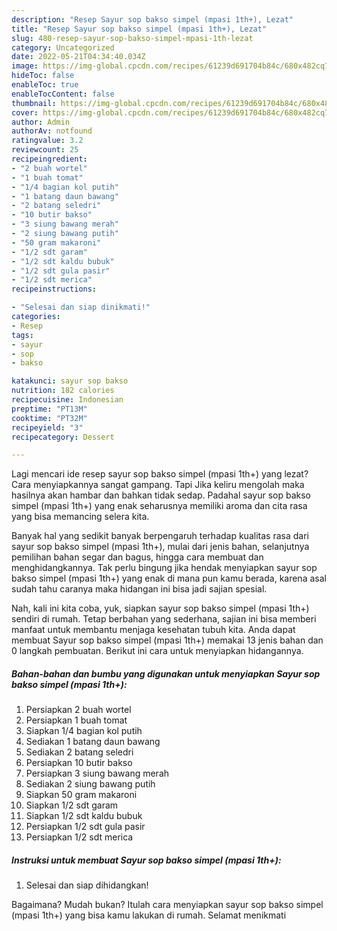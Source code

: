 ```yaml
---
description: "Resep Sayur sop bakso simpel (mpasi 1th+), Lezat"
title: "Resep Sayur sop bakso simpel (mpasi 1th+), Lezat"
slug: 480-resep-sayur-sop-bakso-simpel-mpasi-1th-lezat
category: Uncategorized
date: 2022-05-21T04:34:40.034Z
image: https://img-global.cpcdn.com/recipes/61239d691704b84c/680x482cq70/sayur-sop-bakso-simpel-mpasi-1th-foto-resep-utama.jpg
hideToc: false
enableToc: true
enableTocContent: false
thumbnail: https://img-global.cpcdn.com/recipes/61239d691704b84c/680x482cq70/sayur-sop-bakso-simpel-mpasi-1th-foto-resep-utama.jpg
cover: https://img-global.cpcdn.com/recipes/61239d691704b84c/680x482cq70/sayur-sop-bakso-simpel-mpasi-1th-foto-resep-utama.jpg
author: Admin
authorAv: notfound
ratingvalue: 3.2
reviewcount: 25
recipeingredient:
- "2 buah wortel"
- "1 buah tomat"
- "1/4 bagian kol putih"
- "1 batang daun bawang"
- "2 batang seledri"
- "10 butir bakso"
- "3 siung bawang merah"
- "2 siung bawang putih"
- "50 gram makaroni"
- "1/2 sdt garam"
- "1/2 sdt kaldu bubuk"
- "1/2 sdt gula pasir"
- "1/2 sdt merica"
recipeinstructions:

- "Selesai dan siap dinikmati!"
categories:
- Resep
tags:
- sayur
- sop
- bakso

katakunci: sayur sop bakso 
nutrition: 182 calories
recipecuisine: Indonesian
preptime: "PT13M"
cooktime: "PT32M"
recipeyield: "3"
recipecategory: Dessert

---
```



Lagi mencari ide resep sayur sop bakso simpel (mpasi 1th+) yang lezat? Cara menyiapkannya sangat gampang. Tapi Jika keliru mengolah maka hasilnya akan hambar dan bahkan tidak sedap. Padahal sayur sop bakso simpel (mpasi 1th+) yang enak seharusnya memiliki aroma dan cita rasa yang bisa memancing selera kita.


Banyak hal yang sedikit banyak berpengaruh terhadap kualitas rasa dari sayur sop bakso simpel (mpasi 1th+), mulai dari jenis bahan, selanjutnya pemilihan bahan segar dan bagus, hingga cara membuat dan menghidangkannya. Tak perlu bingung jika hendak menyiapkan sayur sop bakso simpel (mpasi 1th+) yang enak di mana pun kamu berada, karena asal sudah tahu caranya maka hidangan ini bisa jadi sajian spesial.




Nah, kali ini kita coba, yuk, siapkan sayur sop bakso simpel (mpasi 1th+) sendiri di rumah. Tetap berbahan yang sederhana, sajian ini bisa memberi manfaat untuk membantu menjaga kesehatan tubuh kita. Anda dapat membuat Sayur sop bakso simpel (mpasi 1th+) memakai 13 jenis bahan dan 0 langkah pembuatan. Berikut ini cara untuk menyiapkan hidangannya.

<!--inarticleads1-->

##### Bahan-bahan dan bumbu yang digunakan untuk menyiapkan Sayur sop bakso simpel (mpasi 1th+):

1. Persiapkan 2 buah wortel
1. Persiapkan 1 buah tomat
1. Siapkan 1/4 bagian kol putih
1. Sediakan 1 batang daun bawang
1. Sediakan 2 batang seledri
1. Persiapkan 10 butir bakso
1. Persiapkan 3 siung bawang merah
1. Sediakan 2 siung bawang putih
1. Siapkan 50 gram makaroni
1. Siapkan 1/2 sdt garam
1. Siapkan 1/2 sdt kaldu bubuk
1. Persiapkan 1/2 sdt gula pasir
1. Persiapkan 1/2 sdt merica




<!--inarticleads2-->

##### Instruksi untuk membuat Sayur sop bakso simpel (mpasi 1th+):


1. Selesai dan siap dihidangkan!



Bagaimana? Mudah bukan? Itulah cara menyiapkan sayur sop bakso simpel (mpasi 1th+) yang bisa kamu lakukan di rumah. Selamat menikmati
